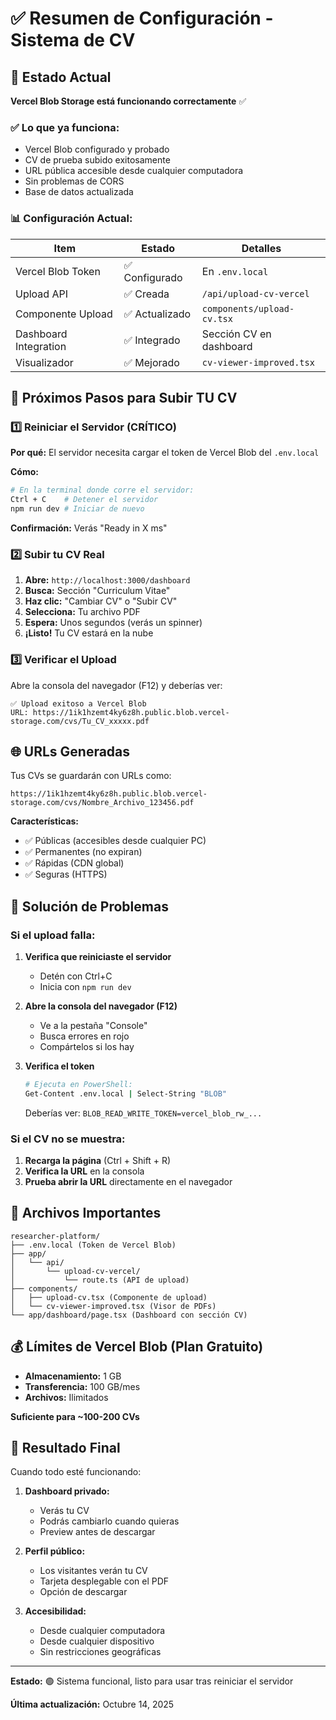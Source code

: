 # ✅ Resumen de Configuración - Sistema de CV

## 🎉 Estado Actual

**Vercel Blob Storage está funcionando correctamente** ✅

### ✅ Lo que ya funciona:
- Vercel Blob configurado y probado
- CV de prueba subido exitosamente
- URL pública accesible desde cualquier computadora
- Sin problemas de CORS
- Base de datos actualizada

### 📊 Configuración Actual:

| Item | Estado | Detalles |
|------|--------|----------|
| Vercel Blob Token | ✅ Configurado | En `.env.local` |
| Upload API | ✅ Creada | `/api/upload-cv-vercel` |
| Componente Upload | ✅ Actualizado | `components/upload-cv.tsx` |
| Dashboard Integration | ✅ Integrado | Sección CV en dashboard |
| Visualizador | ✅ Mejorado | `cv-viewer-improved.tsx` |

## 🚀 Próximos Pasos para Subir TU CV

### 1️⃣ **Reiniciar el Servidor** (CRÍTICO)

**Por qué:** El servidor necesita cargar el token de Vercel Blob del `.env.local`

**Cómo:**
```bash
# En la terminal donde corre el servidor:
Ctrl + C    # Detener el servidor
npm run dev # Iniciar de nuevo
```

**Confirmación:** Verás "Ready in X ms"

### 2️⃣ **Subir tu CV Real**

1. **Abre:** `http://localhost:3000/dashboard`
2. **Busca:** Sección "Curriculum Vitae"
3. **Haz clic:** "Cambiar CV" o "Subir CV"
4. **Selecciona:** Tu archivo PDF
5. **Espera:** Unos segundos (verás un spinner)
6. **¡Listo!** Tu CV estará en la nube

### 3️⃣ **Verificar el Upload**

Abre la consola del navegador (F12) y deberías ver:
```
✅ Upload exitoso a Vercel Blob
URL: https://1ik1hzemt4ky6z8h.public.blob.vercel-storage.com/cvs/Tu_CV_xxxxx.pdf
```

## 🌐 URLs Generadas

Tus CVs se guardarán con URLs como:

```
https://1ik1hzemt4ky6z8h.public.blob.vercel-storage.com/cvs/Nombre_Archivo_123456.pdf
```

**Características:**
- ✅ Públicas (accesibles desde cualquier PC)
- ✅ Permanentes (no expiran)
- ✅ Rápidas (CDN global)
- ✅ Seguras (HTTPS)

## 🔧 Solución de Problemas

### Si el upload falla:

1. **Verifica que reiniciaste el servidor**
   - Detén con Ctrl+C
   - Inicia con `npm run dev`

2. **Abre la consola del navegador (F12)**
   - Ve a la pestaña "Console"
   - Busca errores en rojo
   - Compártelos si los hay

3. **Verifica el token**
   ```bash
   # Ejecuta en PowerShell:
   Get-Content .env.local | Select-String "BLOB"
   ```
   Deberías ver: `BLOB_READ_WRITE_TOKEN=vercel_blob_rw_...`

### Si el CV no se muestra:

1. **Recarga la página** (Ctrl + Shift + R)
2. **Verifica la URL** en la consola
3. **Prueba abrir la URL** directamente en el navegador

## 📁 Archivos Importantes

```
researcher-platform/
├── .env.local (Token de Vercel Blob)
├── app/
│   └── api/
│       └── upload-cv-vercel/
│           └── route.ts (API de upload)
├── components/
│   ├── upload-cv.tsx (Componente de upload)
│   └── cv-viewer-improved.tsx (Visor de PDFs)
└── app/dashboard/page.tsx (Dashboard con sección CV)
```

## 💰 Límites de Vercel Blob (Plan Gratuito)

- **Almacenamiento:** 1 GB
- **Transferencia:** 100 GB/mes
- **Archivos:** Ilimitados

**Suficiente para ~100-200 CVs**

## 🎯 Resultado Final

Cuando todo esté funcionando:

1. **Dashboard privado:**
   - Verás tu CV
   - Podrás cambiarlo cuando quieras
   - Preview antes de descargar

2. **Perfil público:**
   - Los visitantes verán tu CV
   - Tarjeta desplegable con el PDF
   - Opción de descargar

3. **Accesibilidad:**
   - Desde cualquier computadora
   - Desde cualquier dispositivo
   - Sin restricciones geográficas

---

**Estado:** 🟢 Sistema funcional, listo para usar tras reiniciar el servidor

**Última actualización:** Octubre 14, 2025


